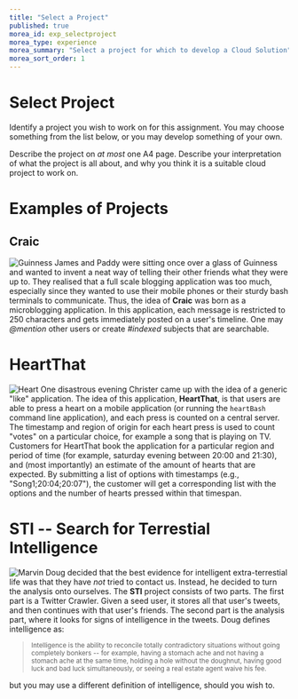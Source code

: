 ```yaml
---
title: "Select a Project"
published: true
morea_id: exp_selectproject
morea_type: experience
morea_summary: "Select a project for which to develop a Cloud Solution"
morea_sort_order: 1
---
```


# Select Project
Identify a project you wish to work on for this assignment. You may choose something from the list below, or you may develop something of your own.

Describe the project on *at most* one A4 page. Describe your interpretation of what the project is all about, and why you think it is a suitable cloud project to work on.


# Examples of Projects

## Craic
![Guinness]({{site.baseurl}}/morea/ProjectBusinessCase/FGuinness.jpg) James and Paddy were sitting once over a glass of Guinness and wanted to invent a neat way of telling their other friends what they were up to. They realised that a full scale blogging application was too much, especially since they wanted to use their mobile phones or their sturdy bash terminals to communicate. Thus, the idea of **Craic** was born as a microblogging application. In this application, each message is restricted to 250 characters and gets immediately posted on a user's timeline. One may *@mention* other users or create *#indexed* subjects that are searchable.

# HeartThat
![Heart]({{site.baseurl}}/morea/ProjectBusinessCase/Fheart.png) One disastrous evening Christer came up with the idea of a generic "like" application. The idea of this application, **HeartThat**, is that users are able to press a heart on a mobile application (or running the `heartBash` command line application), and each press is counted on a central server. The timestamp and region of origin for each heart press is used to count "votes" on a particular choice, for example a song that is playing on TV. Customers for HeartThat book the application for a particular region and period of time (for example, saturday evening between 20:00 and 21:30), and (most importantly) an estimate of the amount of hearts that are expected. By submitting a list of options with timestamps (e.g., "Song1;20:04;20:07"), the customer will get a corresponding list with the options and the number of hearts pressed within that timespan.

# STI -- Search for Terrestial Intelligence
![Marvin]({{site.baseurl}}/morea/ProjectBusinessCase/FMarvin.jpg) Doug decided that the best evidence for intelligent extra-terrestial life was that they have *not* tried to contact us. Instead, he decided to turn the analysis onto ourselves. The **STI** project consists of two parts. The first part is a Twitter Crawler. Given a seed user, it stores all that user's tweets, and then continues with that user's friends. The second part is the analysis part, where it looks for signs of intelligence in the tweets. Doug defines intelligence as:

> <small>Intelligence is the ability to reconcile totally contradictory situations without going completely bonkers -- for example, having a stomach ache and not having a stomach ache at the same time, holding a hole without the doughnut, having good luck and bad luck simultaneously, or seeing a real estate agent waive his fee.</small>

but you may use a different definition of intelligence, should you wish to.

<!-- TODO more projects
cloudbursting
-->